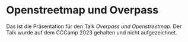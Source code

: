 # Openstreetmap und Overpass

Das ist die Präsentation für den Talk *Overpass und Openstreetmap*. Der Talk wurde auf dem CCCamp 2023 gehalten und nicht aufgezeichnet.
